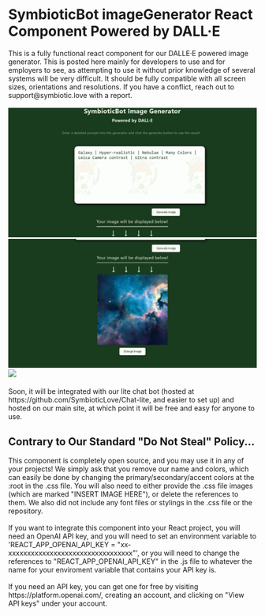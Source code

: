 <h1>SymbioticBot imageGenerator React Component Powered by DALL&middot;E</h1>
<span >This is a fully functional react component for our DALLE&middot;E powered image generator. This is posted here mainly for developers to use and for employers to see, as attempting to use it without prior knowledge of 
several systems will be very difficult. It should be fully compatible with all screen sizes, orientations and resolutions. If you have a conflict, reach out to support@symbiotic.love with a report.</span>
<div>&nbsp;</div>
<div><img src="./imgbot.png"><img src="./imgbotresult.png"></div>
<div><img src="./img2Prompt.png><img src="./img2Result.png"></div>
<div>&nbsp;</div>
<span>Soon, it will be integrated with our lite chat bot (hosted at https://github.com/SymbioticLove/Chat-lite, and easier to set up) and hosted on our main site, at which point it will be free and easy for anyone to use.</span>
<h2>Contrary to Our Standard "Do Not Steal" Policy...</h2>
<span>This component is completely open source, and you may use it in any of your projects! We simply ask that you remove our name and colors, which can easily be done by changing the primary/secondary/accent colors at the
:root in the .css file. You will also need to either provide the .css file images (which are marked "INSERT IMAGE HERE"), or delete the references to them. We also did not include any font files or stylings in the .css file or the repository.</span>
<div>&nbsp;</div>
<span>If you want to integrate this component into your React project, you will need an OpenAI API key, and you will need to set an environment variable to 'REACT_APP_OPENAI_API_KEY = "xx-xxxxxxxxxxxxxxxxxxxxxxxxxxxxxxxxx"', 
or you will need to change the references to "REACT_APP_OPENAI_API_KEY" in the .js file to whatever the name for your enviroment variable that contains your API key is.</span>
<div>&nbsp;</div>
<span>If you need an API key, you can get one for free by visiting https://platform.openai.com/, creating an account, and clicking on "View API keys" under your account.</span>
